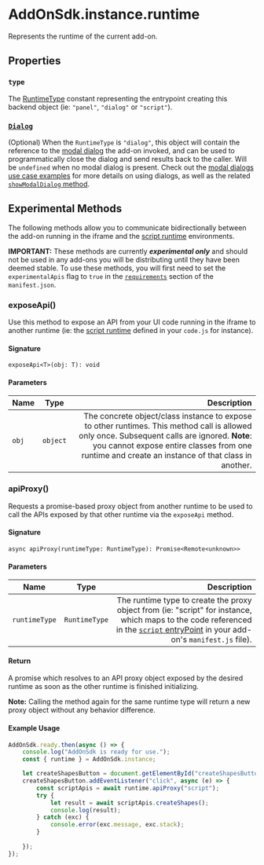 # AddOnSdk.instance.runtime

Represents the runtime of the current add-on.

## Properties

### `type`

The [RuntimeType](addonsdk-constants.md) constant representing the entrypoint creating this backend object (ie: `"panel"`, `"dialog"` or `"script"`).

### [`Dialog`](../addonsdk/runtime-dialog.md)

(Optional) When the `RuntimeType` is `"dialog"`, this object will contain the reference to the [modal dialog](runtime-dialog.md) the add-on invoked, and can be used to programmatically close the dialog and send results back to the caller. Will be `undefined` when no modal dialog is present. Check out the [modal dialogs use case examples](../../guides/develop/index.md#modal-dialogs) for more details on using dialogs, as well as the related [`showModalDialog` method](../addonsdk/addonsdk-app.md#showmodaldialog).

## Experimental Methods

The following methods allow you to communicate bidirectionally between the add-on running in the iframe and the [script runtime](../scriptruntime/) environments.

**IMPORTANT:** These methods are currently ***experimental only*** and should not be used in any add-ons you will be distributing until they have been deemed stable. To use these methods, you will first need to set the `experimentalApis` flag to `true` in the [`requirements`](../manifest/index.md#requirements) section of the `manifest.json`.

### exposeApi()

Use this method to expose an API from your UI code running in the iframe to another runtime (ie: the [script runtime](../scriptruntime/) defined in your `code.js` for instance).

#### Signature

`exposeApi<T>(obj: T): void`

#### Parameters

| Name      | Type        | Description   |
| ----------| ------------| -----------:  |
| `obj`     | `object`    | The concrete object/class instance to expose to other runtimes. This method call is allowed only once. Subsequent calls are ignored. **Note**: you cannot expose entire classes from one runtime and create an instance of that class in another. |

### apiProxy()

Requests a promise-based proxy object from another runtime to be used to call the APIs exposed by that other runtime via the `exposeApi` method.

#### Signature

`async apiProxy(runtimeType: RuntimeType): Promise<Remote<unknown>>`

#### Parameters

| Name          | Type        | Description   |
| --------------| ------------| -----------:  |
| `runtimeType` | `RuntimeType` | The runtime type to create the proxy object from (ie: "script" for instance, which maps to the code referenced in the [`script` entryPoint](../scriptruntime/index.md#script-entry-point) in your add-on's `manifest.js` file). |

#### Return

A promise which resolves to an API proxy object exposed by the desired runtime as soon as the other runtime is finished initializing.

**Note:** Calling the method again for the same runtime type will return a new proxy object without any behavior difference.

#### Example Usage

```js
AddOnSdk.ready.then(async () => {
    console.log("AddOnSdk is ready for use.");
    const { runtime } = AddOnSdk.instance;

    let createShapesButton = document.getElementById("createShapesButton");
    createShapesButton.addEventListener("click", async (e) => {
        const scriptApis = await runtime.apiProxy("script");
        try {
            let result = await scriptApis.createShapes();
            console.log(result);
        } catch (exc) {
            console.error(exc.message, exc.stack);
        }
        
    });
});
```
